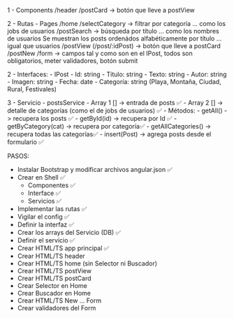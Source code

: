 1 - Components
                /header
                /postCard -> botón que lleve a postView
                
2 - Rutas - Pages
                /home
                    /selectCategory -> filtrar por categoría ... como los jobs de usuarios
                    /postSearch -> búsqueda por título ... como los nombres de usuarios
                    Se muestran los posts ordenádos alfabéticamente por título ... igual que usuarios
                /postView (/post/:idPost) -> botón que lleve a postCard
                /postNew
                    /form -> campos tal y como son en el IPost, todos son obligatorios, meter validadores, botón submit

2 - Interfaces:
            - IPost
                - Id: string
                - Título: string
                - Texto: string
                - Autor: string
                - Imagen: string
                - Fecha: date
                - Categoría: string (Playa, Montaña, Ciudad, Rural, Festivales)
               
3 - Servicio - postsService
                - Array 1 [] -> entrada de posts ✅
                - Array 2 [] -> detalle de categorías (como el de jobs de usuarios) ✅
                - Métodos:
                    - getAll() ->  recupera los posts ✅
                    - getById(id) -> recupera por Id ✅
                    - getByCategory(cat) -> recupera por categoría✅
                    - getAllCategories() -> recupera todas las categorías✅
                    - insert(Post) -> agrega posts desde el formulario ✅



PASOS:

- Instalar Bootstrap y modificar archivos angular.json ✅
- Crear en Shell ✅
    - Componentes ✅
    - Interface ✅
    - Servicios ✅
- Implementar las rutas ✅
- Vigilar el config ✅
- Definir la interfaz ✅
- Crear los arrays del Servicio (DB) ✅
- Definir el servicio ✅
- Crear HTML/TS app principal ✅
- Crear HTML/TS header
- Crear HTML/TS home (sin Selector ni Buscador)
- Crear HTML/TS postView
- Crear HTML/TS postCard
- Crear Selector en Home
- Crear Buscador en Home
- Crear HTML/TS New ... Form
- Crear validadores del Form

                   
        

